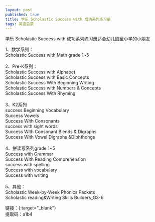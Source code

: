 ```yaml
---
layout: post
published: true
title: 学乐 Scholastic Success with 成功系列练习册
tags: 英语启蒙
---
```

学乐 Scholastic Success with 成功系列练习册适合幼儿园至小学的小朋友<br>
<p>
	1、数学系列：<br />
Scholastic Success with Math grade 1~5<br />
<br />
2、Pre-K系列：<br />
Scholastic Success with Alphabet<br />
Scholastic Success with Basic Concepts<br />
Scholastic Success With Beginning Writing<br />
Scholastic Success with Numbers &amp; Concepts<br />
Scholastic Success With Rhyming<br />
<br />
3、K2系列<br />
success Beginning Vocabulary<br />
Success Vowels<br />
Success With Consonants<br />
success with sight words<br />
Success With Consonant Blends &amp; Digraphs<br />
Success With Vowel Digraphs &amp;Diphthongs<br />
<br />
4、拼读写系列grade 1~5<br />
Success with Grammar<br />
Success With Reading Comprehension<br />
success with spelling<br />
Success with vocabulary<br />
Success with writing<br />
<br />
5、其他：<br />
Scholastic Week-by-Week Phonics Packets<br />
Scholastic reading&amp;Writing Skills Builders_G3-6
</p>
链接：<https://pan.baidu.com/s/1JoXhxxNElbQ1SxmxRfvp7Q>{:target="_blank"}  <br>
提取码：a1b4 
